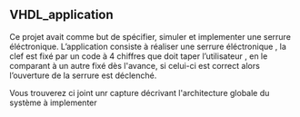 ## VHDL_application

Ce projet avait comme but de spécifier, simuler et implementer une serrure éléctronique.
L’application consiste à réaliser une serrure éléctronique , la clef est fixé par un code à 4 chiffres que doit taper l’utilisateur , en le comparant à un autre fixé dès l'avance, si celui-ci est correct alors l’ouverture de la serrure est déclenché.

Vous trouverez ci joint unr capture décrivant l'architecture globale du système à implementer
